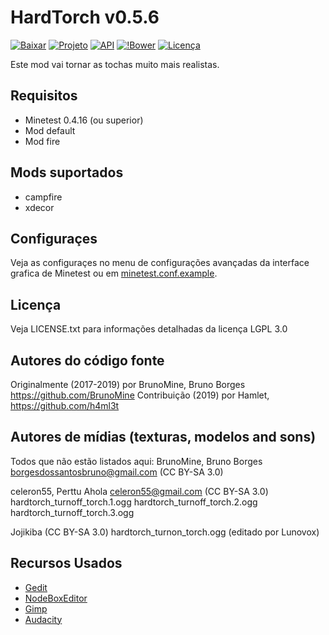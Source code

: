 HardTorch v0.5.6
================

[![Baixar](https://img.shields.io/github/tag/BrunoMine/hardtorch.svg?style=flat-square&label=release)](https://github.com/BrunoMine/hardtorch/archive/master.zip)
[![Projeto](https://img.shields.io/badge/Git-Projeto-green.svg)](https://github.com/BrunoMine/hardtorch)
[![API](https://img.shields.io/badge/API-Projeto-green.svg)](https://github.com/BrunoMine/hardtorch/blob/master/doc/API-pt_br.md)
[![!Bower](https://img.shields.io/badge/Bower-Projeto-green.svg)](https://minetest-bower.herokuapp.com/mods/hardtorch)
[![Licença](https://img.shields.io/badge/Licença-LGPL_v3.0-blue.svg)](https://github.com/BrunoMine/hardtorch/blob/master/doc/LICENSE.txt)

Este mod vai tornar as tochas muito mais realistas.

## Requisitos
* Minetest 0.4.16 (ou superior)
* Mod default
* Mod fire

## Mods suportados
* campfire
* xdecor

## Configuraçes
Veja as configuraçes no menu de configurações avançadas da interface grafica de Minetest ou em [minetest.conf.example](https://github.com/BrunoMine/hardtorch/blob/master/minetest.conf.example).

## Licença
Veja LICENSE.txt para informações detalhadas da licença LGPL 3.0

Autores do código fonte
-----------------------
Originalmente (2017-2019) por BrunoMine, Bruno Borges <https://github.com/BrunoMine>
Contribuição (2019) por Hamlet, <https://github.com/h4ml3t>

Autores de mídias (texturas, modelos and sons)
----------------------------------------------
Todos que não estão listados aqui:
BrunoMine, Bruno Borges <borgesdossantosbruno@gmail.com> (CC BY-SA 3.0)

celeron55, Perttu Ahola <celeron55@gmail.com> (CC BY-SA 3.0)
	hardtorch_turnoff_torch.1.ogg
	hardtorch_turnoff_torch.2.ogg
	hardtorch_turnoff_torch.3.ogg

Jojikiba (CC BY-SA 3.0)
	hardtorch_turnon_torch.ogg (editado por Lunovox)

## Recursos Usados
* [Gedit](https://wiki.gnome.org/Apps/Gedit)
* [NodeBoxEditor](https://rubenwardy.com/NodeBoxEditor/)
* [Gimp](https://www.gimp.org/)
* [Audacity](https://www.audacityteam.org/)
